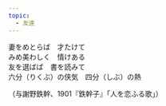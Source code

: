 ```yaml
---
topic:
  - 友達
---
```

妻をめとらば　才たけて\
みめ美わしく　情けある\
友を選ばば　書を読みて\
六分（りくぶ）の侠気　四分（しぶ）の熱

（与謝野鉄幹、1901『鉄幹子』「人を恋ふる歌」）